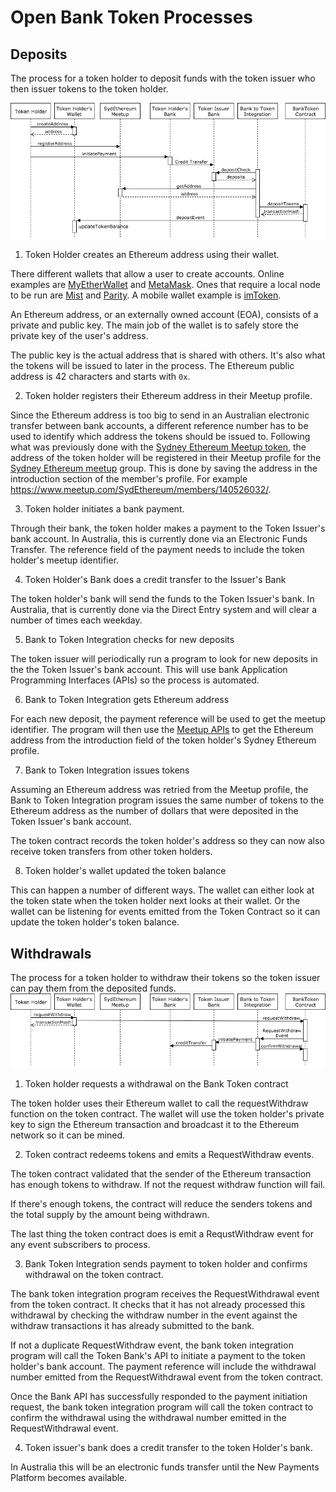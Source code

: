 # Open Bank Token Processes

## Deposits
The process for a token holder to deposit funds with the token issuer who then issuer tokens to the token holder.

![Deposit Process](./diagrams/BankTokenDeposit.png "Deposit Process")

1. Token Holder creates an Ethereum address using their wallet.

There different wallets that allow a user to create accounts. Online examples are [MyEtherWallet](https://www.myetherwallet.com/) and [MetaMask](https://metamask.io/). Ones that require a local node to be run are [Mist](https://github.com/ethereum/mist#mist-browser) and [Parity](https://parity.io). A mobile wallet example is [imToken](https://token.im/).

An Ethereum address, or an externally owned account (EOA), consists of a private and public key. The main job of the wallet is to safely store the private key of the user's address.

The public key is the actual address that is shared with others. It's also what the tokens will be issued to later in the process. The Ethereum public address is 42 characters and starts with `0x`.

2. Token holder registers their Ethereum address in their Meetup profile.

Since the Ethereum address is too big to send in an Australian electronic transfer between bank accounts, a different reference number has to be used to identify which address the tokens should be issued to. Following what was previously done with the [Sydney Ethereum Meetup token](https://github.com/SydEthereum/meetup-token#meetup-token), the address of the token holder will be registered in their Meetup profile for the [Sydney Ethereum meetup](http://sydeth.com/) group. This is done by saving the address in the introduction section of the member's profile. For example https://www.meetup.com/SydEthereum/members/140526032/.

3. Token holder initiates a bank payment.

Through their bank, the token holder makes a payment to the Token Issuer's bank account. In Australia, this is currently done via an Electronic Funds Transfer. The reference field of the payment needs to include the token holder's meetup identifier.

4. Token Holder's Bank does a credit transfer to the Issuer's Bank

The token holder's bank will send the funds to the Token Issuer's bank. In Australia, that is currently done via the Direct Entry system and will clear a number of times each weekday.

5. Bank to Token Integration checks for new deposits

The token issuer will periodically run a program to look for new deposits in the the Token Issuer's bank account. This will use bank Application Programming Interfaces (APIs) so the process is automated.

6. Bank to Token Integration gets Ethereum address

For each new deposit, the payment reference will be used to get the meetup identifier. The program will then use the [Meetup APIs](https://www.meetup.com/meetup_api/) to get the Ethereum address from the introduction field of the token holder's Sydney Ethereum profile.

7. Bank to Token Integration issues tokens

Assuming an Ethereum address was retried from the Meetup profile, the Bank to Token Integration program issues the same number of tokens to the Ethereum address as the number of dollars that were deposited in the Token Issuer's bank account.

The token contract records the token holder's address so they can now also receive token transfers from other token holders.

8. Token holder's wallet updated the token balance

This can happen a number of different ways. The wallet can either look at the token state when the token holder next looks at their wallet. Or the wallet can be listening for events emitted from the Token Contract so it can update the token holder's token balance.

## Withdrawals
The process for a token holder to withdraw their tokens so the token issuer can pay them from the deposited funds.
![Withdrawal Process](./diagrams/BankTokenWithdraw.png "Withdraw Process")

1. Token holder requests a withdrawal on the Bank Token contract

The token holder uses their Ethereum wallet to call the requestWithdraw function on the token contract. The wallet will use the token holder's private key to sign the Ethereum transaction and broadcast it to the Ethereum network so it can be mined. 

2. Token contract redeems tokens and emits a RequestWithdraw events.

The token contract validated that the sender of the Ethereum transaction has enough tokens to withdraw. If not the request withdraw function will fail.

If there's enough tokens, the contract will reduce the senders tokens and the total supply by the amount being withdrawn.

The last thing the token contract does is emit a RequstWithdraw event for any event subscribers to process.

3. Bank Token Integration sends payment to token holder and confirms withdrawal on the token contract.

The bank token integration program receives the RequestWithdrawal event from the token contract. It checks that it has not already processed this withdrawal by checking the withdraw number in the event against the withdraw transactions it has already submitted to the bank.

If not a duplicate RequestWithdraw event, the bank token integration program will call the Token Bank's API to initiate a payment to the token holder's bank account. The payment reference will include the withdrawal number emitted from the RequestWithdrawal event from the token contract.

Once the Bank API has successfully responded to the payment initiation request, the bank token integration program will call the token contract to confirm the withdrawal using the withdrawal number emitted in the RequestWithdrawal event. 

4. Token issuer's bank does a credit transfer to the token Holder's bank.

In Australia this will be an electronic funds transfer until the New Payments Platform becomes available.